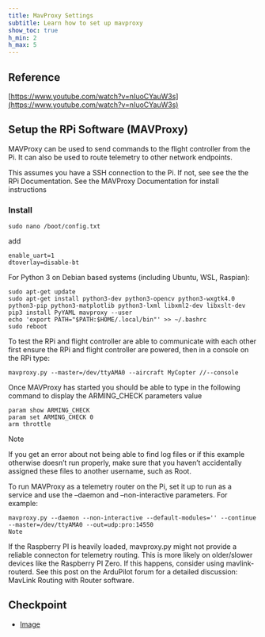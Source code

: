 ```yaml
---
title: MavProxy Settings
subtitle: Learn how to set up mavproxy
show_toc: true
h_min: 2
h_max: 5
---
```


## Reference
[https://www.youtube.com/watch?v=nIuoCYauW3s](https://www.youtube.com/watch?v=nIuoCYauW3s)

## Setup the RPi Software (MAVProxy)
MAVProxy can be used to send commands to the flight controller from the Pi. It can also be used to route telemetry to other network endpoints.

This assumes you have a SSH connection to the Pi. If not, see see the the RPi Documentation.
See the MAVProxy Documentation for install instructions

### Install

```
sudo nano /boot/config.txt
```

add 

```
enable_uart=1
dtoverlay=disable-bt
```

For Python 3 on Debian based systems (including Ubuntu, WSL, Raspian):
```
sudo apt-get update 
sudo apt-get install python3-dev python3-opencv python3-wxgtk4.0 python3-pip python3-matplotlib python3-lxml libxml2-dev libxslt-dev
pip3 install PyYAML mavproxy --user
echo 'export PATH="$PATH:$HOME/.local/bin"' >> ~/.bashrc
sudo reboot
```

To test the RPi and flight controller are able to communicate with each other first ensure the RPi and flight controller are powered, then in a console on the RPi type:
```
mavproxy.py --master=/dev/ttyAMA0 --aircraft MyCopter //--console
```

Once MAVProxy has started you should be able to type in the following command to display the ARMING_CHECK parameters value
```
param show ARMING_CHECK
param set ARMING_CHECK 0
arm throttle
```

Note

If you get an error about not being able to find log files or if this example otherwise doesn’t run properly, make sure that you haven’t accidentally assigned these files to another username, such as Root.


To run MAVProxy as a telemetry router on the Pi, set it up to run as a service and use the –daemon and –non-interactive parameters. For example:
```
mavproxy.py --daemon --non-interactive --default-modules='' --continue --master=/dev/ttyAMA0 --out=udp:pro:14550
Note
```

If the Raspberry PI is heavily loaded, mavproxy.py might not provide a reliable connecton for telemetry routing. This is more likely on older/slower devices like the Raspberry PI Zero. If this happens, consider using mavlink-routerd. See this post on the ArduPilot forum for a detailed discussion: MavLink Routing with Router software.

## Checkpoint
- [Image]()